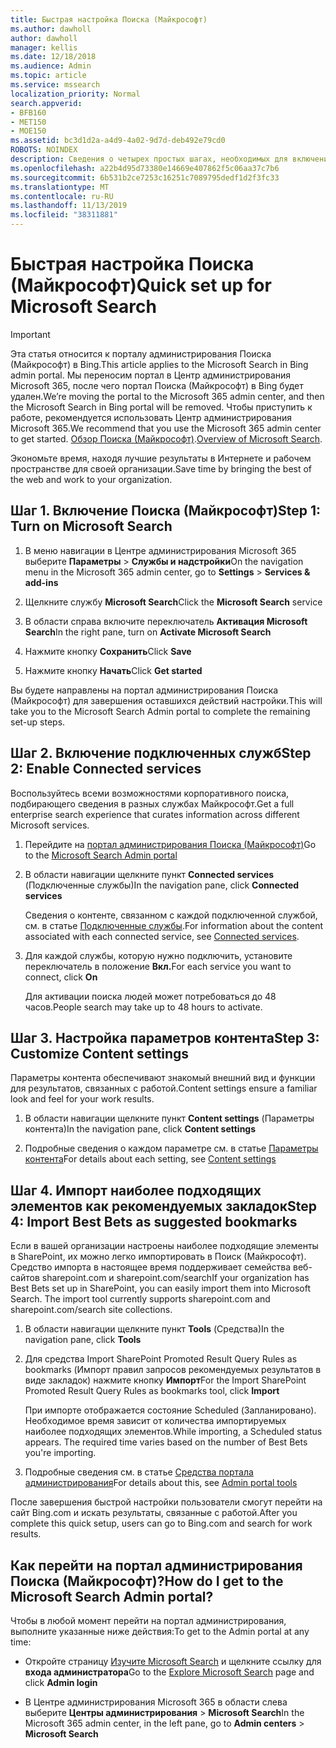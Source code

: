 ```yaml
---
title: Быстрая настройка Поиска (Майкрософт)
ms.author: dawholl
author: dawholl
manager: kellis
ms.date: 12/18/2018
ms.audience: Admin
ms.topic: article
ms.service: mssearch
localization_priority: Normal
search.appverid:
- BFB160
- MET150
- MOE150
ms.assetid: bc3d1d2a-a4d9-4a02-9d7d-deb492e79cd0
ROBOTS: NOINDEX
description: Сведения о четырех простых шагах, необходимых для включения и использования Поиска (Майкрософт).
ms.openlocfilehash: a22b4d95d73380e14669e407862f5c06aa37c7b6
ms.sourcegitcommit: 6b531b2ce7253c16251c7089795dedf1d2f3fc33
ms.translationtype: MT
ms.contentlocale: ru-RU
ms.lasthandoff: 11/13/2019
ms.locfileid: "38311881"
---
```

# <a name="quick-set-up-for-microsoft-search"></a><span data-ttu-id="46ca2-103">Быстрая настройка Поиска (Майкрософт)</span><span class="sxs-lookup"><span data-stu-id="46ca2-103">Quick set up for Microsoft Search</span></span>

> [!IMPORTANT]
> <span data-ttu-id="46ca2-104">Эта статья относится к порталу администрирования Поиска (Майкрософт) в Bing.</span><span class="sxs-lookup"><span data-stu-id="46ca2-104">This article applies to the Microsoft Search in Bing admin portal.</span></span> <span data-ttu-id="46ca2-105">Мы переносим портал в Центр администрирования Microsoft 365, после чего портал Поиска (Майкрософт) в Bing будет удален.</span><span class="sxs-lookup"><span data-stu-id="46ca2-105">We’re moving the portal to the Microsoft 365 admin center, and then the Microsoft Search in Bing portal will be removed.</span></span> <span data-ttu-id="46ca2-106">Чтобы приступить к работе, рекомендуется использовать Центр администрирования Microsoft 365.</span><span class="sxs-lookup"><span data-stu-id="46ca2-106">We recommend that you use the Microsoft 365 admin center to get started.</span></span> <span data-ttu-id="46ca2-107">[Обзор Поиска (Майкрософт)](overview-microsoft-search.md).</span><span class="sxs-lookup"><span data-stu-id="46ca2-107">[Overview of Microsoft Search](overview-microsoft-search.md).</span></span>
    
<span data-ttu-id="46ca2-108">Экономьте время, находя лучшие результаты в Интернете и рабочем пространстве для своей организации.</span><span class="sxs-lookup"><span data-stu-id="46ca2-108">Save time by bringing the best of the web and work to your organization.</span></span>
  
## <a name="step-1-turn-on-microsoft-search"></a><span data-ttu-id="46ca2-109">Шаг 1. Включение Поиска (Майкрософт)</span><span class="sxs-lookup"><span data-stu-id="46ca2-109">Step 1: Turn on Microsoft Search</span></span>

1. <span data-ttu-id="46ca2-110">В меню навигации в Центре администрирования Microsoft 365 выберите **Параметры** \> **Службы и надстройки**</span><span class="sxs-lookup"><span data-stu-id="46ca2-110">On the navigation menu in the Microsoft 365 admin center, go to **Settings** \> **Services &amp; add-ins**</span></span>
    
2. <span data-ttu-id="46ca2-111">Щелкните службу **Microsoft Search**</span><span class="sxs-lookup"><span data-stu-id="46ca2-111">Click the **Microsoft Search** service</span></span> 
    
3. <span data-ttu-id="46ca2-112">В области справа включите переключатель **Активация Microsoft Search**</span><span class="sxs-lookup"><span data-stu-id="46ca2-112">In the right pane, turn on **Activate Microsoft Search**</span></span>
    
4. <span data-ttu-id="46ca2-113">Нажмите кнопку **Сохранить**</span><span class="sxs-lookup"><span data-stu-id="46ca2-113">Click **Save**</span></span>
    
5. <span data-ttu-id="46ca2-114">Нажмите кнопку **Начать**</span><span class="sxs-lookup"><span data-stu-id="46ca2-114">Click **Get started**</span></span>
  
<span data-ttu-id="46ca2-115">Вы будете направлены на портал администрирования Поиска (Майкрософт) для завершения оставшихся действий настройки.</span><span class="sxs-lookup"><span data-stu-id="46ca2-115">This will take you to the Microsoft Search Admin portal to complete the remaining set-up steps.</span></span>
    
## <a name="step-2-enable-connected-services"></a><span data-ttu-id="46ca2-116">Шаг 2. Включение подключенных служб</span><span class="sxs-lookup"><span data-stu-id="46ca2-116">Step 2: Enable Connected services</span></span>

<span data-ttu-id="46ca2-117">Воспользуйтесь всеми возможностями корпоративного поиска, подбирающего сведения в разных службах Майкрософт.</span><span class="sxs-lookup"><span data-stu-id="46ca2-117">Get a full enterprise search experience that curates information across different Microsoft services.</span></span>
  
1. <span data-ttu-id="46ca2-118">Перейдите на [портал администрирования Поиска (Майкрософт)](https://www.bingforbusiness.com/admin)</span><span class="sxs-lookup"><span data-stu-id="46ca2-118">Go to the [Microsoft Search Admin portal](https://www.bingforbusiness.com/admin)</span></span>
    
2. <span data-ttu-id="46ca2-119">В области навигации щелкните пункт **Connected services** (Подключенные службы)</span><span class="sxs-lookup"><span data-stu-id="46ca2-119">In the navigation pane, click **Connected services**</span></span>
    
    <span data-ttu-id="46ca2-120">Сведения о контенте, связанном с каждой подключенной службой, см. в статье [Подключенные службы](connected-services.md).</span><span class="sxs-lookup"><span data-stu-id="46ca2-120">For information about the content associated with each connected service, see [Connected services](connected-services.md).</span></span>
    
3. <span data-ttu-id="46ca2-121">Для каждой службы, которую нужно подключить, установите переключатель в положение **Вкл.**</span><span class="sxs-lookup"><span data-stu-id="46ca2-121">For each service you want to connect, click **On**</span></span>
    
    <span data-ttu-id="46ca2-122">Для активации поиска людей может потребоваться до 48 часов.</span><span class="sxs-lookup"><span data-stu-id="46ca2-122">People search may take up to 48 hours to activate.</span></span>
    
## <a name="step-3-customize-content-settings"></a><span data-ttu-id="46ca2-123">Шаг 3. Настройка параметров контента</span><span class="sxs-lookup"><span data-stu-id="46ca2-123">Step 3: Customize Content settings</span></span>

<span data-ttu-id="46ca2-124">Параметры контента обеспечивают знакомый внешний вид и функции для результатов, связанных с работой.</span><span class="sxs-lookup"><span data-stu-id="46ca2-124">Content settings ensure a familiar look and feel for your work results.</span></span> 
  
1. <span data-ttu-id="46ca2-125">В области навигации щелкните пункт **Content settings** (Параметры контента)</span><span class="sxs-lookup"><span data-stu-id="46ca2-125">In the navigation pane, click **Content settings**</span></span>
    
2. <span data-ttu-id="46ca2-126">Подробные сведения о каждом параметре см. в статье [Параметры контента](content-settings.md)</span><span class="sxs-lookup"><span data-stu-id="46ca2-126">For details about each setting, see [Content settings](content-settings.md)</span></span>
    
## <a name="step-4-import-best-bets-as-suggested-bookmarks"></a><span data-ttu-id="46ca2-127">Шаг 4. Импорт наиболее подходящих элементов как рекомендуемых закладок</span><span class="sxs-lookup"><span data-stu-id="46ca2-127">Step 4: Import Best Bets as suggested bookmarks</span></span>

<span data-ttu-id="46ca2-p102">Если в вашей организации настроены наиболее подходящие элементы в SharePoint, их можно легко импортировать в Поиск (Майкрософт). Средство импорта в настоящее время поддерживает семейства веб-сайтов sharepoint.com и sharepoint.com/search</span><span class="sxs-lookup"><span data-stu-id="46ca2-p102">If your organization has Best Bets set up in SharePoint, you can easily import them into Microsoft Search. The import tool currently supports sharepoint.com and sharepoint.com/search site collections.</span></span> 
  
1. <span data-ttu-id="46ca2-130">В области навигации щелкните пункт **Tools** (Средства)</span><span class="sxs-lookup"><span data-stu-id="46ca2-130">In the navigation pane, click **Tools**</span></span>
    
2. <span data-ttu-id="46ca2-131">Для средства Import SharePoint Promoted Result Query Rules as bookmarks (Импорт правил запросов рекомендуемых результатов в виде закладок) нажмите кнопку **Импорт**</span><span class="sxs-lookup"><span data-stu-id="46ca2-131">For the Import SharePoint Promoted Result Query Rules as bookmarks tool, click **Import**</span></span>
    
    <span data-ttu-id="46ca2-p103">При импорте отображается состояние Scheduled (Запланировано). Необходимое время зависит от количества импортируемых наиболее подходящих элементов.</span><span class="sxs-lookup"><span data-stu-id="46ca2-p103">While importing, a Scheduled status appears. The required time varies based on the number of Best Bets you're importing.</span></span>
    
3. <span data-ttu-id="46ca2-134">Подробные сведения см. в статье [Средства портала администрирования](admin-portal-tools.md)</span><span class="sxs-lookup"><span data-stu-id="46ca2-134">For details about this, see [Admin portal tools](admin-portal-tools.md)</span></span>
    
<span data-ttu-id="46ca2-135">После завершения быстрой настройки пользователи смогут перейти на сайт Bing.com и искать результаты, связанные с работой.</span><span class="sxs-lookup"><span data-stu-id="46ca2-135">After you complete this quick setup, users can go to Bing.com and search for work results.</span></span> 
  
## <a name="how-do-i-get-to-the-microsoft-search-admin-portal"></a><span data-ttu-id="46ca2-136">Как перейти на портал администрирования Поиска (Майкрософт)?</span><span class="sxs-lookup"><span data-stu-id="46ca2-136">How do I get to the Microsoft Search Admin portal?</span></span>

<span data-ttu-id="46ca2-137">Чтобы в любой момент перейти на портал администрирования, выполните указанные ниже действия:</span><span class="sxs-lookup"><span data-stu-id="46ca2-137">To get to the Admin portal at any time:</span></span>
  
- <span data-ttu-id="46ca2-138">Откройте страницу [Изучите Microsoft Search](https://www.bing.com/business/explore) и щелкните ссылку для **входа администратора**</span><span class="sxs-lookup"><span data-stu-id="46ca2-138">Go to the [Explore Microsoft Search](https://www.bing.com/business/explore) page and click **Admin login**</span></span>
    
- <span data-ttu-id="46ca2-139">В Центре администрирования Microsoft 365 в области слева выберите **Центры администрирования** \> **Microsoft Search**</span><span class="sxs-lookup"><span data-stu-id="46ca2-139">In the Microsoft 365 admin center, in the left pane, go to **Admin centers** \> **Microsoft Search**</span></span>

  

